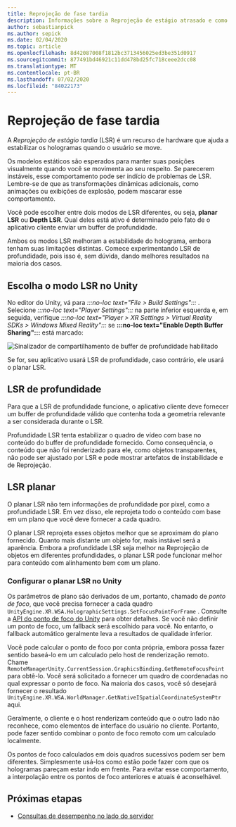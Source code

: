 ```yaml
---
title: Reprojeção de fase tardia
description: Informações sobre a Reprojeção de estágio atrasado e como usá-la.
author: sebastianpick
ms.author: sepick
ms.date: 02/04/2020
ms.topic: article
ms.openlocfilehash: 8d42087008f1812bc3713456025ed3be351d0917
ms.sourcegitcommit: 877491bd46921c11dd478bd25fc718ceee2dcc08
ms.translationtype: MT
ms.contentlocale: pt-BR
ms.lasthandoff: 07/02/2020
ms.locfileid: "84022173"
---
```

# <a name="late-stage-reprojection"></a>Reprojeção de fase tardia

A *Reprojeção de estágio tardia* (LSR) é um recurso de hardware que ajuda a estabilizar os hologramas quando o usuário se move.

Os modelos estáticos são esperados para manter suas posições visualmente quando você se movimenta ao seu respeito. Se parecerem instáveis, esse comportamento pode ser indício de problemas de LSR. Lembre-se de que as transformações dinâmicas adicionais, como animações ou exibições de explosão, podem mascarar esse comportamento.

Você pode escolher entre dois modos de LSR diferentes, ou seja, **planar LSR** ou **Depth LSR**. Qual deles está ativo é determinado pelo fato de o aplicativo cliente enviar um buffer de profundidade.

Ambos os modos LSR melhoram a estabilidade do holograma, embora tenham suas limitações distintas. Comece experimentando LSR de profundidade, pois isso é, sem dúvida, dando melhores resultados na maioria dos casos.

## <a name="choose-lsr-mode-in-unity"></a>Escolha o modo LSR no Unity

No editor do Unity, vá para *:::no-loc text="File > Build Settings":::* . Selecione *:::no-loc text="Player Settings":::* na parte inferior esquerda e, em seguida, verifique *:::no-loc text="Player > XR Settings > Virtual Reality SDKs > Windows Mixed Reality":::* se **:::no-loc text="Enable Depth Buffer Sharing":::** está marcado:

![Sinalizador de compartilhamento de buffer de profundidade habilitado](./media/unity-depth-buffer-sharing-enabled.png)

Se for, seu aplicativo usará LSR de profundidade, caso contrário, ele usará o planar LSR.

## <a name="depth-lsr"></a>LSR de profundidade

Para que a LSR de profundidade funcione, o aplicativo cliente deve fornecer um buffer de profundidade válido que contenha toda a geometria relevante a ser considerada durante o LSR.

Profundidade LSR tenta estabilizar o quadro de vídeo com base no conteúdo do buffer de profundidade fornecido. Como consequência, o conteúdo que não foi renderizado para ele, como objetos transparentes, não pode ser ajustado por LSR e pode mostrar artefatos de instabilidade e de Reprojeção.

## <a name="planar-lsr"></a>LSR planar

O planar LSR não tem informações de profundidade por pixel, como a profundidade LSR. Em vez disso, ele reprojeta todo o conteúdo com base em um plano que você deve fornecer a cada quadro.

O planar LSR reprojeta esses objetos melhor que se aproximam do plano fornecido. Quanto mais distante um objeto for, mais instável será a aparência. Embora a profundidade LSR seja melhor na Reprojeção de objetos em diferentes profundidades, o planar LSR pode funcionar melhor para conteúdo com alinhamento bem com um plano.

### <a name="configure-planar-lsr-in-unity"></a>Configurar o planar LSR no Unity

Os parâmetros de plano são derivados de um, portanto, chamado de *ponto de foco*, que você precisa fornecer a cada quadro `UnityEngine.XR.WSA.HolographicSettings.SetFocusPointForFrame` . Consulte a [API do ponto de foco do Unity](https://docs.microsoft.com/windows/mixed-reality/focus-point-in-unity) para obter detalhes. Se você não definir um ponto de foco, um fallback será escolhido para você. No entanto, o fallback automático geralmente leva a resultados de qualidade inferior.

Você pode calcular o ponto de foco por conta própria, embora possa fazer sentido baseá-lo em um calculado pelo host de renderização remoto. Chame `RemoteManagerUnity.CurrentSession.GraphicsBinding.GetRemoteFocusPoint` para obtê-lo. Você será solicitado a fornecer um quadro de coordenadas no qual expressar o ponto de foco. Na maioria dos casos, você só desejará fornecer o resultado `UnityEngine.XR.WSA.WorldManager.GetNativeISpatialCoordinateSystemPtr` aqui.

Geralmente, o cliente e o host renderizam conteúdo que o outro lado não reconhece, como elementos de interface do usuário no cliente. Portanto, pode fazer sentido combinar o ponto de foco remoto com um calculado localmente.

Os pontos de foco calculados em dois quadros sucessivos podem ser bem diferentes. Simplesmente usá-los como estão pode fazer com que os hologramas pareçam estar indo em frente. Para evitar esse comportamento, a interpolação entre os pontos de foco anteriores e atuais é aconselhável.

## <a name="next-steps"></a>Próximas etapas

* [Consultas de desempenho no lado do servidor](performance-queries.md)

